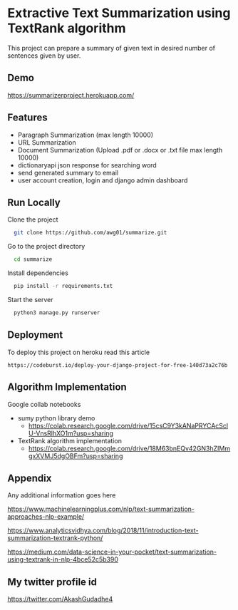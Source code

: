 
# Extractive Text Summarization using TextRank algorithm

This project can prepare a summary of given text in desired number of sentences given by user.

## Demo
https://summarizerproject.herokuapp.com/
## Features

- Paragraph Summarization (max length 10000) 
- URL Summarization
- Document Summarization (Upload .pdf or .docx or .txt file max length 10000)
- dictionaryapi json response for searching word
- send generated summary to email
- user account creation, login and django admin dashboard

## Run Locally

Clone the project

```bash
  git clone https://github.com/awg01/summarize.git
```

Go to the project directory

```bash
  cd summarize
```

Install dependencies

```bash
  pip install -r requirements.txt
```

Start the server

```bash
  python3 manage.py runserver
```


## Deployment

To deploy this project on heroku read this article

```
https://codeburst.io/deploy-your-django-project-for-free-140d73a2c76b

```

## Algorithm Implementation

Google collab notebooks

- sumy python library demo
  - https://colab.research.google.com/drive/15csC9Y3kANaPRYCAcSclU-VnsRlhXO1m?usp=sharing
- TextRank algorithm implementation
  - https://colab.research.google.com/drive/18M63bnEQv42GN3hZIMmgxXVMJ5dgOBFm?usp=sharing 


## Appendix

Any additional information goes here

https://www.machinelearningplus.com/nlp/text-summarization-approaches-nlp-example/

https://www.analyticsvidhya.com/blog/2018/11/introduction-text-summarization-textrank-python/

https://medium.com/data-science-in-your-pocket/text-summarization-using-textrank-in-nlp-4bce52c5b390



## My twitter profile id

https://twitter.com/AkashGudadhe4

